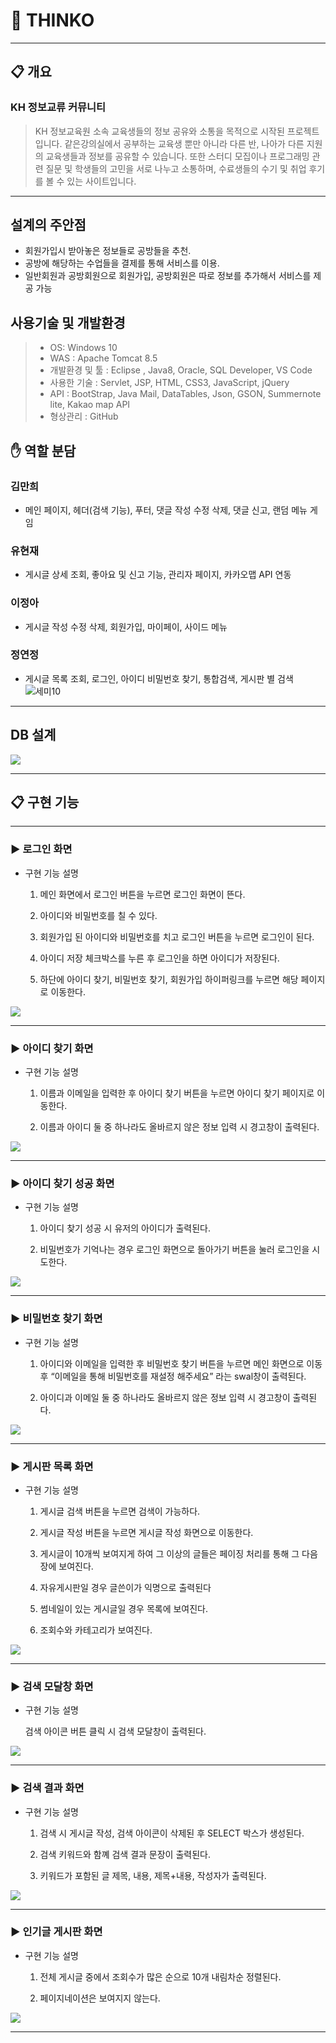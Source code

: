 # :tulip: THINKO
---

## :clipboard: 개요
### KH 정보교류 커뮤니티 
> KH 정보교육원 소속 교육생들의 정보 공유와 소통을 목적으로 시작된 프로젝트입니다.
> 같은강의실에서 공부하는 교육생 뿐만 아니라 다른 반, 나아가 다른 지원의 교육생들과
> 정보를 공유할 수 있습니다. 또한 스터디 모집이나 프로그래밍 관련 질문 및 학생들의 고민을
> 서로 나누고 소통하며, 수료생들의 수기 및 취업 후기를 볼 수 있는 사이트입니다.


---

## 설계의 주안점

- 회원가입시 받아놓은 정보들로 공방들을 추천.
- 공방에 해당하는 수업들을 결제를 통해 서비스를 이용.
- 일반회원과 공방회원으로 회원가입, 공방회원은 따로 정보를 추가해서 서비스를 제공 가능

## 사용기술 및 개발환경

> - OS: Windows 10 
> - WAS : Apache Tomcat 8.5 
> - 개발환경 및 툴 : Eclipse , Java8, Oracle, SQL Developer, VS Code
> - 사용한 기술 : Servlet, JSP, HTML, CSS3, JavaScript, jQuery
> - API : BootStrap, Java Mail, DataTables, Json, GSON, Summernote lite, Kakao map API
> - 형상관리 : GitHub

 
## :raised_hand: 역할 분담

### 김만희 
- 메인 페이지, 헤더(검색 기능), 푸터, 댓글 작성 수정 삭제, 댓글 신고, 랜덤 메뉴 게임 
### 유현재
- 게시글 상세 조회, 좋아요 및 신고 기능, 관리자 페이지, 카카오맵 API 연동
### 이정아
- 게시글 작성 수정 삭제, 회원가입, 마이페이, 사이드 메뉴 
### 정연정
- 게시글 목록 조회, 로그인, 아이디 비밀번호 찾기, 통합검색, 게시판 별 검색![세미10]()


---


## DB 설계


<img src="https://user-images.githubusercontent.com/71631964/115952867-8d6b7400-a523-11eb-9e10-d13beb5e8191.png" width="너비 " height="높이">

----------------------------------------------------------------------------------------------------------------------------------------


## :clipboard: 구현 기능
--------------------------






### :arrow_forward: 로그인 화면 


+ 구현 기능 설명
 

  1. 메인 화면에서 로그인 버튼을 누르면 로그인 화면이 뜬다. 

  2. 아이디와 비밀번호를 칠 수 있다.
 
  3. 회원가입 된 아이디와 비밀번호를 치고 로그인 버튼을 누르면 로그인이 된다.
 
  4. 아이디 저장 체크박스를 누른 후 로그인을 하면 아이디가 저장된다.
 
  5. 하단에 아이디 찾기, 비밀번호 찾기, 회원가입 하이퍼링크를 누르면 해당 페이지로 이동한다.


<img src="https://user-images.githubusercontent.com/71631964/115950296-5aba7f00-a515-11eb-8e0a-fe912b5a05f6.png" width="너비 " height="높이">

---


### :arrow_forward: 아이디 찾기 화면 


+ 구현 기능 설명
 

  1. 이름과 이메일을 입력한 후 아이디 찾기 버튼을 누르면 아이디 찾기 페이지로 이동한다. 


  2. 이름과 아이디 둘 중 하나라도 올바르지 않은 정보 입력 시 경고창이 출력된다.


<img src="https://user-images.githubusercontent.com/71631964/115950815-7b380880-a518-11eb-8543-e68fa251f153.png" width="너비 " height="높이">

---

### :arrow_forward: 아이디 찾기 성공 화면 


+ 구현 기능 설명
 

  1. 아이디 찾기 성공 시 유저의 아이디가 출력된다. 


  2. 비밀번호가 기억나는 경우 로그인 화면으로 돌아가기 버튼을 눌러 로그인을 시도한다.


<img src="https://user-images.githubusercontent.com/71631964/115950802-5e9bd080-a518-11eb-835e-0e7817bffb3d.png" width="너비 " height="높이">

---

### :arrow_forward: 비밀번호 찾기 화면 


+ 구현 기능 설명
 

  1. 아이디와 이메일을 입력한 후 비밀번호 찾기 버튼을 누르면 메인 화면으로 이동 후 “이메일을 통해 비밀번호를 재설정 해주세요” 라는 swal창이 출력된다.  


  2. 아이디과 이메일 둘 중 하나라도 올바르지 않은 정보 입력 시 경고창이 출력된다.



<img src="https://user-images.githubusercontent.com/71631964/115950780-39a75d80-a518-11eb-8149-e5217d8fd064.png" width="너비 " height="높이">

---

### :arrow_forward: 게시판 목록 화면 


+ 구현 기능 설명
 

  1. 게시글 검색 버튼을 누르면 검색이 가능하다. 

  2. 게시글 작성 버튼을 누르면 게시글 작성 화면으로 이동한다. 

  3. 게시글이 10개씩 보여지게 하여 그 이상의 글들은 페이징 처리를 통해 그 다음장에 보여진다.

  4. 자유게시판일 경우 글쓴이가 익명으로 출력된다

  5. 썸네일이 있는 게시글일 경우 목록에 보여진다.

  6. 조회수와 카테고리가 보여진다.



<img src="https://user-images.githubusercontent.com/71631964/115950755-1e3c5280-a518-11eb-8640-f2b89423a0e9.png" width="너비 " height="높이">

---

### :arrow_forward: 검색 모달창 화면 


+ 구현 기능 설명
 

  검색 아이콘 버튼 클릭 시 검색 모달창이 출력된다.


<img src="https://user-images.githubusercontent.com/71631964/115950730-f77e1c00-a517-11eb-9348-06e317cddeaa.png" width="너비 " height="높이">

---

### :arrow_forward: 검색 결과 화면 


+ 구현 기능 설명
 

  1. 검색 시 게시글 작성, 검색 아이콘이 삭제된 후 SELECT 박스가 생성된다. 

  2. 검색 키워드와 함꼐 검색 결과 문장이 출력된다. 

  3. 키워드가 포함된 글 제목, 내용, 제목+내용, 작성자가 출력된다.


<img src="https://user-images.githubusercontent.com/71631964/115950625-568f6100-a517-11eb-8893-dfa2083f87c0.png" width="너비 " height="높이">

---

### :arrow_forward: 인기글 게시판 화면


+ 구현 기능 설명
 

  1. 전체 게시글 중에서 조회수가 많은 순으로 10개 내림차순 정렬된다. 

  2. 페이지네이션은 보여지지 않는다.


<img src="https://user-images.githubusercontent.com/71631964/115950604-352e7500-a517-11eb-8b20-5256635f279b.png" width="너비 " height="높이">

---



